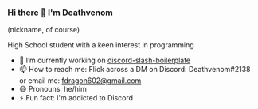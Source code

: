 ### Hi there 👋 I'm Deathvenom
 (nickname, of course)

High School student with a keen interest in programming

- 🔭 I’m currently working on [discord-slash-boilerplate](https://github.com/DeathVenom54/discord-slash-boilerplate)
- 📫 How to reach me: Flick across a DM on Discord: Deathvenom#2138 or email me: fdragon602@gmail.com
- 😄 Pronouns: he/him
- ⚡ Fun fact: I'm addicted to Discord
